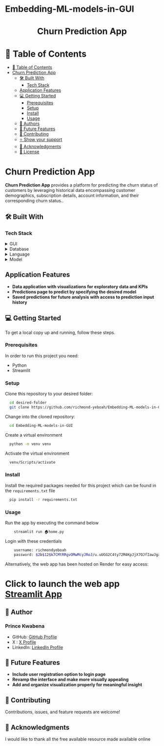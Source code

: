 # Embedding-ML-models-in-GUI

<div align="center">
  <h1><b>Churn Prediction App</b></h1>
</div>

<!-- TABLE OF CONTENTS -->

# 📖 Table of Contents

- [📖 Table of Contents](#-table-of-contents)
- [Churn Prediction App](#churn-prediction-app)
  - [🛠 Built With](#-built-with)
    - [Tech Stack](#tech-stack)
  - [Application Features](#application-features)
  - [💻 Getting Started](#-getting-started)
    - [Prerequisites](#prerequisites)
    - [Setup](#setup)
    - [Install](#install)
    - [Usage](#usage)
  - [👥 Authors](#-authors)
  - [🔭 Future Features](#-future-features)
  - [🤝 Contributing](#-contributing)
  - [⭐️ Show your support](#️-show-your-support)
  - [🙏 Acknowledgments](#-acknowledgments)
  - [📝 License](#-license)

<!-- PROJECT DESCRIPTION -->

# Churn Prediction App <a name="about-project"></a>

**Churn Prediction App**  provides a platform for predicting the churn status of customers by leveraging historical data encompassing customer demographics, subscription details, account information, and their corresponding churn status..

## 🛠 Built With <a name="built-with"></a>

### Tech Stack <a name="tech-stack"></a>

<details>
  <summary>GUI</summary>
  <ul>
    <li><a href="">Streamlit</a></li>
  </ul>
</details>

<details>
<summary>Database</summary>
  <ul>
    <li><a href="">Microsoft SQL Server</a></li>
  </ul>
</details>

<details>
<summary>Language</summary>
  <ul>
    <li><a href="">Python</a></li>
  </ul>
</details>

<details>
<summary>Model</summary>
  <ul>
    <li><a href="">Sklearn</a></li>
  </ul>
</details>


## Application Features <a name="application-features"></a>

- **Data application with visualizations for exploratory data and KPIs**
- **Predictions page to predict by specifying the desired model**
- **Saved predictions for future analysis with access to prediction input history**


<!-- GETTING STARTED -->

## 💻 Getting Started <a name="getting-started"></a>

To get a local copy up and running, follow these steps.

### Prerequisites

In order to run this project you need:

- Python
- Streamlit

### Setup

Clone this repository to your desired folder:

```sh
  cd desired-folder
  git clone https://github.com/richmond-yeboah/Embedding-ML-models-in-GUI.git
```

Change into the cloned repository:

```sh
  cd Embedding-ML-models-in-GUI
```

Create a virtual environment
```sh
  python -m venv venv
```

Activate the virtual environment
```sh
  venv/Scripts/activate
```

### Install

Install the required packages needed for this project which can be found in the `requirements.txt` file
```sh
  pip install -r requirements.txt
```

### Usage

Run the app by executing the command below

```sh
    streamlit run 🏠home.py
```

Login with these credentials
```sh
    username: richmondyeboah
    password: $2b$12$k7CMtRRgvOMwMcyJRoJ/u.uUGG2C4ty72M4KpJjX7OJfIawJga6MK
```

Alternatively, the web app has been hosted on Render for easy access:

# Click to launch the web app [Streamlit App](https://ml-embedding-in-gui.onrender.com/)

## 👥 Author <a name="author"></a>

### Prince Kwabena

- GitHub: [GitHub Profile](https://github.com/richmond-yeboah)
- X : [X Profile](https://twitter.com/pk_aduyaw)
- LinkedIn: [LinkedIn Profile](https://www.linkedin.com/in/richmond-yeboah)



## 🔭 Future Features <a name="future-features"></a>


- **Include user registration option to login page**
- **Revamp the interface and make more visually appealing**
- **Add and organize visualization properly for meaningful insight**
  
  



## 🤝 Contributing <a name="contributing"></a>

Contributions, issues, and feature requests are welcome!



## 🙏 Acknowledgments <a name="acknowledgements"></a>

I would like to thank all the free available resource made available online